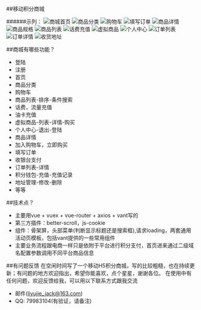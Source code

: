 ##移动积分商城

######示列：
![商城首页](https://github.com/shen/SwiftNotes/blob/master/image/1_gaitubao_379x673.png)
![商品分类](https://github.com/shen/SwiftNotes/blob/master/image/2_gaitubao_379x673.png)
![购物车](https://github.com/shen/SwiftNotes/blob/master/image/3_gaitubao_379x673.png)
![填写订单](https://github.com/shen/SwiftNotes/blob/master/image/4_gaitubao_379x673.png)
![商品详情](https://github.com/shen/SwiftNotes/blob/master/image/5_gaitubao_379x673.png)
![商品规格](https://github.com/shen/SwiftNotes/blob/master/image/6_gaitubao_379x673.png)
![商品列表](https://github.com/shen/SwiftNotes/blob/master/image/7_gaitubao_379x673.png)
![话费充值](https://github.com/shen/SwiftNotes/blob/master/image/8_gaitubao_379x673.png)
![虚拟商品](https://github.com/shen/SwiftNotes/blob/master/image/9_gaitubao_379x673.png)
![个人中心](https://github.com/shen/SwiftNotes/blob/master/image/10_gaitubao_379x673.png)
![订单列表](https://github.com/shen/SwiftNotes/blob/master/image/11_gaitubao_379x673.png)
![订单详情](https://github.com/shen/SwiftNotes/blob/master/image/12_gaitubao_379x673.png)
![收货地址](https://github.com/shen/SwiftNotes/blob/master/image/13_gaitubao_379x673.png)

##商城有哪些功能？

* 登陆
* 注册
* 首页
* 商品分类
* 购物车
* 商品列表-排序-条件搜索
* 话费，流量充值
* 油卡充值
* 虚拟商品-列表-详情-购买
* 个人中心-退出-登陆
* 商品详情
* 加入购物车，立即购买
* 填写订单
* 收银台支付
* 订单列表-详情
* 积分钱包-充值-充值记录
* 地址管理-修改-删除
* 等等

##技术点？

* 主要用vue + vuex + vue-router + axios + vant写的
* 第三方插件：better-scroll，js-cookie
* 组件：骨架屏，头部菜单(判断显示标题还是搜索框),请求loading，两套通用活动页模板，包括vant提供的一些常用组件
* 主要业务流程跟电商一样只是依附于平台进行积分支付，首页进来通过二级域名配置参数调用不同平台商品信息

##有问题反馈
在空闲时间写了一个移动H5积分商城，写的比较粗糙，也在持续更新；有问题的地方欢迎指出，希望你能喜欢，点个星星，谢谢各位。
在使用中有任何问题，欢迎反馈给我，可以用以下联系方式跟我交流

* 邮件(liyujie_jack@163.com)
* QQ: 79983104(有验证，请备注)
